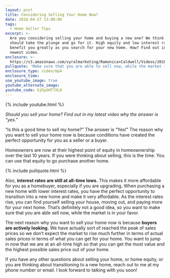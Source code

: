 ```yaml
---
layout: post
title: Considering Selling Your Home Now?
date: 2018-04-27 13:00:00
tags:
  - Home Seller Tips
excerpt: >-
  Are you considering selling your home and buying a new one? We think that you
  should take the plunge and go for it. High equity and low interest rates will
  benefit you greatly as you search for your new home. How? Find out in my
  newest video.
enclosure: >-
  https://s3.amazonaws.com/vyralmarketing/Ramonica+Caldwell/Videos/2018/Considering%2520Selling%2520Your%2520Home%2520Now.mp4
pullquote: 'Make sure that you are able to sell now, while the market is in your favor.'
enclosure_type: video/mp4
enclosure_time:
use_youtube_image: true
youtube_alternate_image:
youtube_code: GjOyGHT7XL8
---
```


{% include youtube.html %}

*Should you sell your home? Find out in my latest video why the answer is “yes.”*

“Is this a good time to sell my home?” The answer is “Yes!” The reason why you want to sell your home now is because conditions have created the perfect opportunity for you as a seller or a buyer.

Homeowners are now at their highest point of equity in homeownership over the last 10 years. If you were thinking about selling, this is the time. You can use that equity to go purchase another home.

{% include pullquote.html %}

Also, **interest rates are still at all-time lows.** This makes it more affordable for you as a homebuyer, especially if you are upgrading. When purchasing a new home with lower interest rates, you have the perfect opportunity to transition into a new home and make it very affordable. As the interest rates rise, you can find yourself selling your house, moving out, and paying more for your next home. That’s definitely not a good idea, so you want to make sure that you are able sell now, while the market is in your favor.

The next reason why you want to sell your home now is because **buyers are actively looking.** We have actually sort of reached the peak of sales prices so we don’t expect the market to rise much further in terms of actual sales prices in terms of what you can get for your home. You want to jump in now that we are at an all-time high so that you can get the most value and the highest possible sales price out of your home.

If you have any other questions about selling your home, or home equity, or you are thinking about transitioning to a new home, reach out to me at my phone number or email. I look forward to talking with you soon!